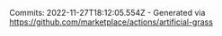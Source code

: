 Commits: 2022-11-27T18:12:05.554Z - Generated via https://github.com/marketplace/actions/artificial-grass
<br>
